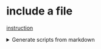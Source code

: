 # include a file

[instruction](includes/include_file.md)

<details>
    <summary>Generate scripts from markdown</summary>

[instruction](includes/include_file.md)

## from another repo

[another repo](https://github.com/MathiasStadler/repo_template/blob/main/includes/dummy_codeblock_include.md)

</details>

